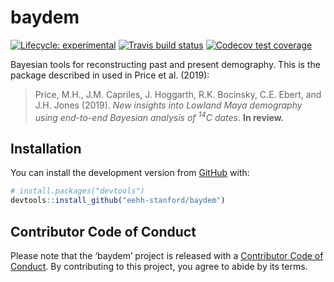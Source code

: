 
<!-- README.md is generated from README.Rmd. Please edit that file -->

# baydem

<!-- badges: start -->

[![Lifecycle:
experimental](https://img.shields.io/badge/lifecycle-experimental-orange.svg)](https://www.tidyverse.org/lifecycle/#experimental)
[![Travis build
status](https://travis-ci.org/eehh-stanford/baydem.svg?branch=master)](https://travis-ci.org/eehh-stanford/baydem)
[![Codecov test
coverage](https://codecov.io/gh/eehh-stanford/baydem/branch/master/graph/badge.svg)](https://codecov.io/gh/eehh-stanford/baydem?branch=master)
<!-- badges: end -->

Bayesian tools for reconstructing past and present demography. This is
the package described in used in Price et al. (2019):

> Price, M.H., J.M. Capriles, J. Hoggarth, R.K. Bocinsky, C.E. Ebert,
> and J.H. Jones (2019). *New insights into Lowland Maya demography
> using end-to-end Bayesian analysis of <sup>14</sup>C dates*. **In
> review.**

## Installation

You can install the development version from
[GitHub](https://github.com/) with:

``` r
# install.packages("devtools")
devtools::install_github("eehh-stanford/baydem")
```

## Contributor Code of Conduct

Please note that the ‘baydem’ project is released with a [Contributor
Code of Conduct](CODE_OF_CONDUCT.md). By contributing to this project,
you agree to abide by its terms.
